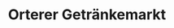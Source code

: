 ---
title: "Orterer Getränkemarkt"
url: /muenchen/orterer-getraenkemarkt-duelferstrasse/
shop: Getränke
---